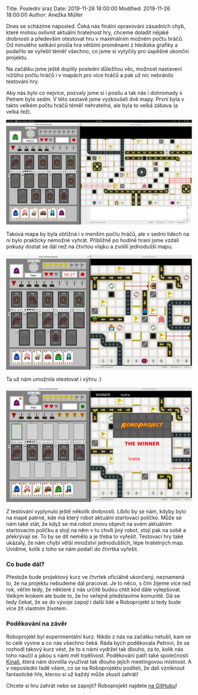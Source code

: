 Title: Poslední sraz
Date: 2019-11-26 18:00:00
Modified: 2019-11-26 18:00:00
Author: Anežka Müller

Dnes se scházíme naposled. 
Čeká nás finální opravování zásadních chyb, které mohou ovlivnit aktuální hratelnost hry, chceme doladit nějaké drobnosti a především otestovat hru v maximálním možném počtu hráčů.
Od minulého setkání prošla hra většími proměnami z hlediska grafiky a podařilo se vyřešit téměř všechno, co jsme si vytyčily pro úspěšné ukonční projektu.

Na začátku jsme ještě doplily poslední důležitou věc, možnost nastavení nižšího počtu hráčů i v mapách pro více hráčů a pak už nic nebránilo testování hry.


Aby nás bylo co nejvíce, pozvaly jsme si i posilu a tak nás i dohromady s Petrem bylo sedm.
V této sestavě jsme vyzkoušeli dvě mapy.
První byla v takto velkém počtu hráčů téměř nehratelná, ale byla to velká zábava (a velká řež).

![screenshot_hard](./images/screenshot_hard.png)

Taková mapa by byla obtížná i v menším počtu hráčů, ale v sedmi lidech na ní bylo prakticky nemožné vyhrát.
Přibližně po hodině hraní jsme vzdali pokusy dostat se dál než na čtvrtou vlajku a zvolili jednodušší mapu.

![screenshot_mid](./images/screenshot_mid.png)

Ta už nám umožnila otestovat i výhru :)

![screenshot_mid_win](./images/screenshot_mid_win.png)

Z testování vyplynulo ještě několik drobností.
Líbilo by se nám, kdyby bylo na mapě patrné, kde má který robot aktuální startovací políčko. 
Může se nám také stát, že když se má robot znovu objevit na svém aktuálním startovacím políčku a stojí na něm v tu chvíli jiný robot, stojí pak na sobě a překrývají se.
To by se dít nemělo a je třeba to vyřešit.
Testovací hry také ukázaly, že nám chybí větší množství jednodušších, lépe hratelných map.
Uvidíme, kolik z toho se nám podaří do čtvrtka vyřešit.


### Co bude dál?

Přestože bude projektový kurz ve čtvrtek oficiálně ukončený, neznamená to, že na projektu nebudeme dál pracovat.
Je to něco, s čím žijeme více než rok, věřím tedy, že některé z nás určitě budou chtít kód dále vylepšovat.
Velkým krokem ale bude to, že ho veřejně představíme komunitě. 
Dá se tedy čekat, že se do vývoje zapojí i další lidé a Roboprojekt si tedy bude více žít vlastním životem.


### Poděkování na závěr

Roboprojekt byl experimentální kurz.
Nikdo z nás na začátku netušil, kam se to celé vyvine a co nás všechno čeká.
Ráda bych poděkovala Petrovi, že se rozhodl takový kurz vést, že to s námi vydržel tak dlouho, za to, kolik nás toho naučil a jakou s námi měl trpělivost.
Poděkování patří také společnosti [Kinali](https://www.kinali.cz/cs/), která nám dovolila využívat tak dlouho jejich meetingovou místnost.
A v neposlední řadě všem, co se na Roboprojektu podíleli, že dali vzniknout fantastické hře, kterou si už každý může zkusit zahrát!


Chcete si hru zahrát nebo se zapojit? Roboprojekt najdete [na GitHubu](https://github.com/PyLadiesCZ/roboprojekt)!
